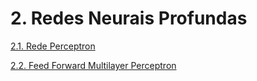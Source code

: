 # 2. Redes Neurais Profundas

[2.1. Rede Perceptron](perceptron.ipynb)

[2.2. Feed Forward Multilayer Perceptron](aula_0804.ipynb)
